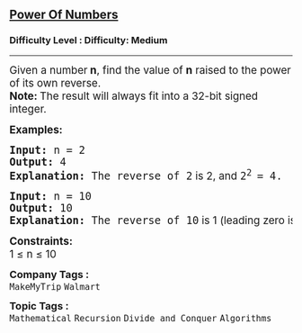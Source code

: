 <h2><a href="https://www.geeksforgeeks.org/problems/power-of-numbers-1587115620/1?page=2&status=unsolved&sortBy=submissions">Power Of Numbers</a></h2><h3>Difficulty Level : Difficulty: Medium</h3><hr><div class="problems_problem_content__Xm_eO"><p><span style="font-size: 14pt;">Given a number<strong> n</strong>, find the value of <strong>n</strong> raised to the power of its own reverse.<br></span><span style="font-size: 14pt;"><strong>Note: </strong>The result will always fit into a 32-bit signed integer.</span></p>
<p><span style="font-size: 14pt;"><strong>Examples:</strong></span></p>
<pre><span style="font-size: 14pt;"><strong>Input: </strong>n = 2<br><strong>Output: </strong>4<strong>
Explanation: </strong>The reverse of 2<span style="font-family: -apple-system, BlinkMacSystemFont, 'Segoe UI', Roboto, Oxygen, Ubuntu, Cantarell, 'Open Sans', 'Helvetica Neue', sans-serif;"> is 2</span><span style="font-family: -apple-system, BlinkMacSystemFont, 'Segoe UI', Roboto, Oxygen, Ubuntu, Cantarell, 'Open Sans', 'Helvetica Neue', sans-serif;">, and </span><span class="katex"><span class="katex-mathml">2<sup>2 </sup>= 4</span></span>.</span></pre>
<pre><span style="font-size: 14pt;"><strong>Input: </strong>n = 10
<strong>Output: </strong>10<strong>
Explanation: </strong>The reverse of 10<span style="font-family: -apple-system, BlinkMacSystemFont, 'Segoe UI', Roboto, Oxygen, Ubuntu, Cantarell, 'Open Sans', 'Helvetica Neue', sans-serif;"> is 1</span><span style="font-family: -apple-system, BlinkMacSystemFont, 'Segoe UI', Roboto, Oxygen, Ubuntu, Cantarell, 'Open Sans', 'Helvetica Neue', sans-serif;"> (leading zero is discarded), and 10 raised to the power 1 is 10.</span></span></pre>
<p><span style="font-size: 14pt;"><strong>Constraints:</strong><br>1 ≤ n ≤ 10</span></p></div><p><span style=font-size:18px><strong>Company Tags : </strong><br><code>MakeMyTrip</code>&nbsp;<code>Walmart</code>&nbsp;<br><p><span style=font-size:18px><strong>Topic Tags : </strong><br><code>Mathematical</code>&nbsp;<code>Recursion</code>&nbsp;<code>Divide and Conquer</code>&nbsp;<code>Algorithms</code>&nbsp;